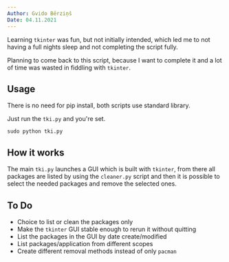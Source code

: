 ```yaml
---
Author: Gvido Bērziņš
Date: 04.11.2021
---
```


Learning `tkinter` was fun, but not initially intended, which led me to
not having a full nights sleep and not completing the script fully.

Planning to come back to this script, because I want to complete it
and a lot of time was wasted in fiddling with `tkinter`.

## Usage

There is no need for pip install, both scripts use standard library.

Just run the `tki.py` and you're set.

```
sudo python tki.py
```

## How it works

The main `tki.py` launches a GUI which is built with `tkinter`, from there
all packages are listed by using the `cleaner.py` script and then it
is possible to select the needed packages and remove the selected ones.

## To Do

- Choice to list or clean the packages only
- Make the `tkinter` GUI stable enough to rerun it without quitting
- List the packages in the GUI by date create/modified
- List packages/application from different scopes
- Create different removal methods instead of only `pacman`

